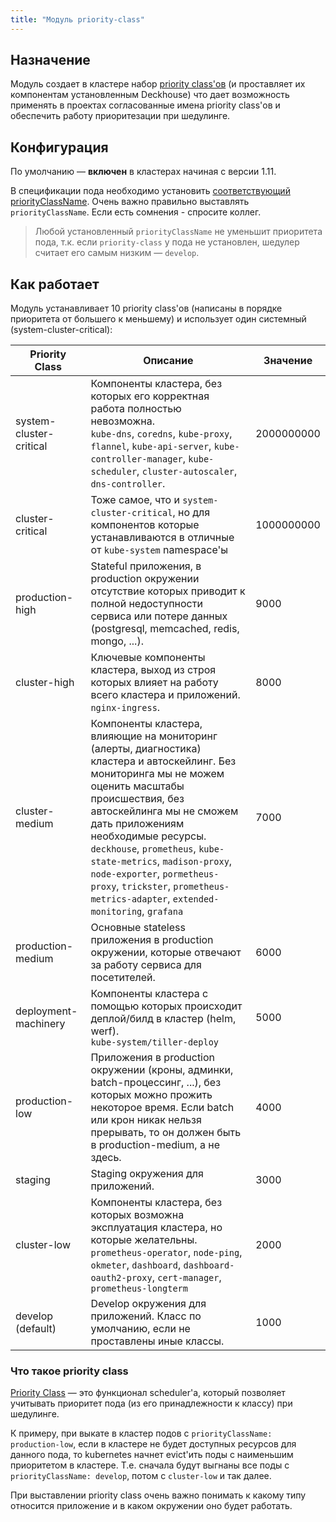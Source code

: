 ```yaml
---
title: "Модуль priority-class"
---
```


## Назначение

Модуль создает в кластере набор [priority class'ов](https://kubernetes.io/docs/concepts/configuration/pod-priority-preemption/#priorityclass) (и проставляет их компонентам установленным Deckhouse) что дает возможность применять в проектах согласованные имена priority class'ов и обеспечить работу приоритезации при шедулинге.

##  Конфигурация

По умолчанию — **включен** в кластерах начиная с версии 1.11.

В спецификации пода необходимо установить [соответствующий](#как-работает) [priorityClassName](https://kubernetes.io/docs/concepts/configuration/pod-priority-preemption/#pod-priority).
Очень важно правильно выставлять `priorityClassName`. Если есть сомнения - спросите коллег.

> Любой установленный `priorityClassName` не уменьшит приоритета пода, т.к. если `priority-class` у пода не установлен, шедулер считает его самым низким — `develop`.

##  Как работает

Модуль устанавливает 10 priority class'ов (написаны в порядке приоритета от большего к меньшему) и использует один системный (system-cluster-critical):

| Priority Class          | Описание                                                                                                                                                            | Значение   |
|-------------------------|---------------------------------------------------------------------------------------------------------------------------------------------------------------------|------------|
| system-cluster-critical | Компоненты кластера, без которых его корректная работа полностью невозможна.<br>`kube-dns`, `coredns`, `kube-proxy`, `flannel`, `kube-api-server`, `kube-controller-manager`, `kube-scheduler`, `cluster-autoscaler`, `dns-controller`.                             | 2000000000 |
| cluster-critical        | Тоже самое, что и `system-cluster-critical`, но для компонентов которые устанавливаются в отличные от `kube-system` namespace'ы | 1000000000 |
| production-high         | Stateful приложения, в production окружении отсутствие которых приводит к полной недоступности сервиса или потере данных (postgresql, memcached, redis, mongo, ...). | 9000       |
| cluster-high            | Ключевые компоненты кластера, выход из строя которых влияет на работу всего кластера и приложений.<br>`nginx-ingress`.                                              | 8000       |
| cluster-medium          | Компоненты кластера, влияющие на мониторинг (алерты, диагностика) кластера и автоскейлинг. Без мониторинга мы не можем оценить масштабы происшествия, без автоскейлинга мы не сможем дать приложениям необходимые ресурсы.<br>`deckhouse`, `prometheus`, `kube-state-metrics`, `madison-proxy`, `node-exporter`, `pormetheus-proxy`, `trickster`, `prometheus-metrics-adapter`, `extended-monitoring`, `grafana`                       | 7000       |
| production-medium       | Основные stateless приложения в production окружении, которые отвечают за работу сервиса для посетителей.                                                            | 6000       |
| deployment-machinery    | Компоненты кластера с помощью которых происходит деплой/билд в кластер (helm, werf).<br>`kube-system/tiller-deploy`                                                                                 | 5000       |
| production-low          | Приложения в production окружении (кроны, админки, batch-процессинг, ...), без которых можно прожить некоторое время. Если batch или крон никак нельзя прерывать, то он должен быть в production-medium, а не здесь.                                          | 4000       |
| staging                 | Staging окружения для приложений.                                                                                                                                    | 3000       |
| cluster-low             | Компоненты кластера, без которых возможна эксплуатация кластера, но которые желательны. <br>`prometheus-operator`, `node-ping`, `okmeter`, `dashboard`, `dashboard-oauth2-proxy`, `cert-manager`, `prometheus-longterm`                                                                              | 2000       |
| develop (default)       | Develop окружения для приложений. Класс по умолчанию, если не проставлены иные классы.                                                                               | 1000       |

### Что такое priority class

[Priority Class](https://kubernetes.io/docs/concepts/configuration/pod-priority-preemption) — это функционал scheduler'а, который позволяет учитывать приоритет пода (из его принадлежности к классу) при шедулинге.

К примеру, при выкате в кластер подов с `priorityClassName: production-low`, если в кластере не будет доступных ресурсов для данного пода, то kubernetes начнет evict'ить поды с наименьшим приоритетом в кластере.
Т.е. сначала будут выгнаны все поды с `priorityClassName: develop`, потом с `cluster-low` и так далее.

При выставлении priority class очень важно понимать к какому типу относится приложение и в каком окружении оно будет работать.
